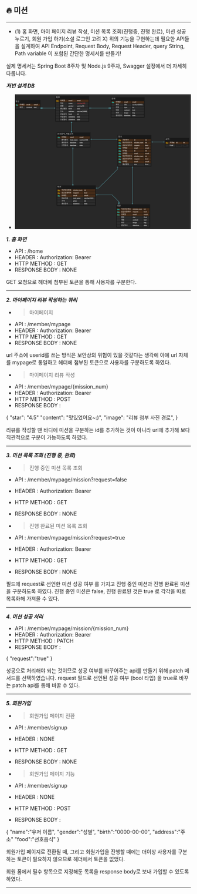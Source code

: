 ## 🔥 미션

---

- (1) 홈 화면, 마이 페이지 리뷰 작성, 미션 목록 조회(진행중, 진행 완료), 미션 성공 누르기, 회원 가입 하기(소셜 로그인 고려 X) 위의 기능을 구현하는데 필요한 API들을 설계하여 API Endpoint, Request Body, Request Header, query String, Path variable 이 포함된 간단한 명세서를 만들기!

실제 명세서는 Spring Boot 8주차 및 Node.js 9주차, Swagger 설정에서 더 자세히 다룹니다.

***저번 설계 DB***

  - ![week1](./1주차미션.png)



***1.  홈 화면***

 - API : /home
 - HEADER : Authorization: Bearer <token>
 - HTTP METHOD : GET
 - RESPONSE BODY : NONE


 GET 요청으로 헤더에 첨부된 토큰을 통해 사용자를 구분한다.

  

---


***2. 마이페이지 리뷰 작성하는 쿼리***

 - > 마이페이지
 - API : /member/mypage
 - HEADER : Authorization: Bearer <token>
 - HTTP METHOD : GET
 - RESPONSE BODY : NONE

url 주소에 userid를 쓰는 방식은 보안상의 위험이 있을 것같다는 생각에 아예 url 자체를 mypage로 통일하고 헤더에 첨부된 토큰으로 사용자를 구분하도록 하였다.


 - > 마이페이지 리뷰 작성
 - API : /member/mypage/{mission_num}
 - HEADER : Authorization: Bearer <token>
 - HTTP METHOD : POST
 - RESPONSE BODY : 

{
	"star": "4.5"
	"content": "맛있었어요~:)",
	"image": "리뷰 첨부 사진 경로",
}

리뷰를 작성할 땐 바디에 미션을 구분하는 id를 추가하는 것이 아니라 url에 추가해 보다 직관적으로 구분이 가능하도록 하였다.



---


***3. 미션 목록 조회 (진행 중, 완료)***

 - > 진행 중인 미션 목록 조회
 - API : /member/mypage/mission?request=false
 - HEADER : Authorization: Bearer <token>
 - HTTP METHOD : GET
 - RESPONSE BODY : NONE


 - > 진행 완료된 미션 목록 조회
 - API : /member/mypage/mission?request=true
 - HEADER : Authorization: Bearer <token>
 - HTTP METHOD : GET
 - RESPONSE BODY : NONE

필드에 request로 선언한 미션 성공 여부 를 가지고 진행 중인 미션과 진행 완료된 미션을 구분하도록 하였다. 진행 중인 미션은 false, 진행 완료된 것은 true 로 각각을 따로 목록화해 가져올 수 있다.
  


---


***4. 미션 성공 처리***

 - API : /member/mypage/mission/{mission_num}
 - HEADER : Authorization: Bearer <token>
 - HTTP METHOD : PATCH
 - RESPONSE BODY : 

{
  "request":"true"
}

성공으로 처리해야 되는 것이므로 성공 여부를 바꾸어주는 api를 만들기 위해 patch 메서드를 선택하였습니다. request 필드로 선언된 성공 여부 (bool 타입) 을 true로 바꾸는 patch api를 통해 바꿀 수 있다.



---


***5. 회원가입***

 - > 회원가입 페이지 전환
 - API : /member/signup
 - HEADER : NONE
 - HTTP METHOD : GET
 - RESPONSE BODY : NONE


  - > 회원가입 페이지 기능
 - API : /member/signup
 - HEADER : NONE
 - HTTP METHOD : POST
 - RESPONSE BODY : 

 {
  	"name":"유저 이름",
  	"gender":"성별",
  	"birth":"0000-00-00",
  	"address":"주소"
    "food":"선호음식"
}


회원가입 페이지로 전환될 때, 그리고 회원가입을 진행할 때에는 더이상 사용자를 구분하는 토큰이 필요하지 않으므로 헤더에서 토큰을 없앴다.

회원 폼에서 필수 항목으로 지정해둔 목록을 response body로 보내 가입할 수 있도록 하였다.



---


